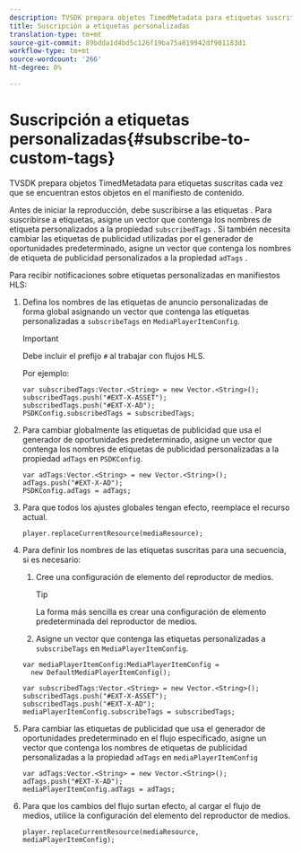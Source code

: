 ```yaml
---
description: TVSDK prepara objetos TimedMetadata para etiquetas suscritas cada vez que se encuentran estos objetos en el manifiesto de contenido.
title: Suscripción a etiquetas personalizadas
translation-type: tm+mt
source-git-commit: 89bdda1d4bd5c126f19ba75a819942df901183d1
workflow-type: tm+mt
source-wordcount: '266'
ht-degree: 0%

---
```



# Suscripción a etiquetas personalizadas{#subscribe-to-custom-tags}

TVSDK prepara objetos TimedMetadata para etiquetas suscritas cada vez que se encuentran estos objetos en el manifiesto de contenido.

Antes de iniciar la reproducción, debe suscribirse a las etiquetas .
Para suscribirse a etiquetas, asigne un vector que contenga los nombres de etiqueta personalizados a la propiedad `subscribedTags` . Si también necesita cambiar las etiquetas de publicidad utilizadas por el generador de oportunidades predeterminado, asigne un vector que contenga los nombres de etiqueta de publicidad personalizados a la propiedad `adTags` .

Para recibir notificaciones sobre etiquetas personalizadas en manifiestos HLS:

1. Defina los nombres de las etiquetas de anuncio personalizadas de forma global asignando un vector que contenga las etiquetas personalizadas a `subscribeTags` en `MediaPlayerItemConfig`.

   >[!IMPORTANT]
   >
   >Debe incluir el prefijo `#` al trabajar con flujos HLS.

   Por ejemplo:

   ```
   var subscribedTags:Vector.<String> = new Vector.<String>(); 
   subscribedTags.push("#EXT-X-ASSET"); 
   subscribedTags.push("#EXT-X-AD"); 
   PSDKConfig.subscribedTags = subscribedTags;
   ```

1. Para cambiar globalmente las etiquetas de publicidad que usa el generador de oportunidades predeterminado, asigne un vector que contenga los nombres de etiquetas de publicidad personalizadas a la propiedad `adTags` en `PSDKConfig`.

   ```
   var adTags:Vector.<String> = new Vector.<String>(); 
   adTags.push("#EXT-X-AD"); 
   PSDKConfig.adTags = adTags; 
   ```

1. Para que todos los ajustes globales tengan efecto, reemplace el recurso actual.

   ```
   player.replaceCurrentResource(mediaResource);
   ```

1. Para definir los nombres de las etiquetas suscritas para una secuencia, si es necesario:
   1. Cree una configuración de elemento del reproductor de medios.

      >[!TIP]
      >
      >La forma más sencilla es crear una configuración de elemento predeterminada del reproductor de medios.

   1. Asigne un vector que contenga las etiquetas personalizadas a `subscribeTags` en `MediaPlayerItemConfig`.

   ```
   var mediaPlayerItemConfig:MediaPlayerItemConfig =  
     new DefaultMediaPlayerItemConfig(); 
   
   var subscribedTags:Vector.<String> = new Vector.<String>(); 
   subscribedTags.push("#EXT-X-ASSET"); 
   subscribedTags.push("#EXT-X-AD"); 
   mediaPlayerItemConfig.subscribeTags = subscribedTags;
   ```

1. Para cambiar las etiquetas de publicidad que usa el generador de oportunidades predeterminado en el flujo especificado, asigne un vector que contenga los nombres de etiquetas de publicidad personalizadas a la propiedad `adTags` en `mediaPlayerItemConfig`

   ```
   var adTags:Vector.<String> = new Vector.<String>(); 
   adTags.push("#EXT-X-AD"); 
   mediaPlayerItemConfig.adTags = adTags;
   ```

1. Para que los cambios del flujo surtan efecto, al cargar el flujo de medios, utilice la configuración del elemento del reproductor de medios.

   ```
   player.replaceCurrentResource(mediaResource, mediaPlayerItemConfig);
   ```

